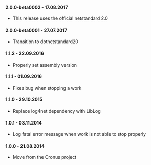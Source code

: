 #### 2.0.0-beta0002 - 17.08.2017
* This release uses the official netstandard 2.0

#### 2.0.0-beta0001 - 27.07.2017
* Transition to dotnetstandard20

#### 1.1.2 - 22.09.2016
* Properly set assembly version

#### 1.1.1 - 01.09.2016
* Fixes bug when stopping a work

#### 1.1.0 - 29.10.2015
* Replace log4net dependency with LibLog

#### 1.0.1 - 03.11.2014
* Log fatal error message when work is not able to stop properly

#### 1.0.0 - 21.08.2014
* Move from the Cronus project
